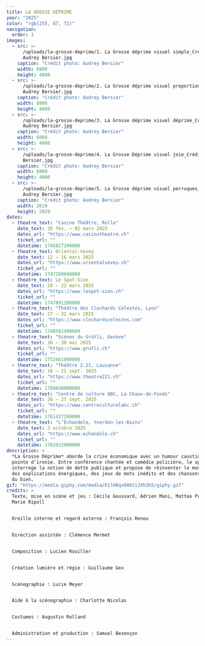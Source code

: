 ```yaml
---
title: LA GROSSE DÉPRIME
year: "2025"
color: "rgb(255, 87, 72)"
navigation:
  order: 1
images:
  - src: >-
      /uploads/la-grosse-deprime/1. La Grosse déprime visuel simple_Crédit
      Audrey Bersier.jpg
    caption: "Crédit photo: Audrey Bersier"
    width: 6000
    height: 4000
  - src: >-
      /uploads/la-grosse-deprime/2. La Grosse déprime visuel proportions_Crédit
      Audrey Bersier.jpg
    caption: "Crédit photo: Audrey Bersier"
    width: 6000
    height: 4000
  - src: >-
      /uploads/la-grosse-deprime/3. La Grosse déprime visuel déprime_Crédit
      Audrey Bersier.jpg
    caption: "Crédit photo: Audrey Bersier"
    width: 6000
    height: 4000
  - src: >-
      /uploads/la-grosse-deprime/4. La Grosse Déprime visuel joie_Crédit Audrey
      Bersier.jpg
    caption: "Crédit photo: Audrey Bersier"
    width: 6000
    height: 4000
  - src: >-
      /uploads/la-grosse-deprime/5. La Grosse déprime visuel perruques_Crédit
      Audrey Bersier.jpg
    caption: "Crédit photo: Audrey Bersier"
    width: 2619
    height: 3929
dates:
  - theatre_text: "Casino Théâtre, Rolle"
    date_text: 26 fév. – 02 mars 2025
    dates_url: "https://www.casinotheatre.ch"
    ticket_url: ""
    datetime: 1745827200000
  - theatre_text: Oriental-Vevey
    date_text: 12 – 16 mars 2025
    dates_url: "https://www.orientalvevey.ch"
    ticket_url: ""
    datetime: 1747209600000
  - theatre_text: Le Spot-Sion
    date_text: 20 – 22 mars 2025
    dates_url: "https://www.lespot-sion.ch"
    ticket_url: ""
    datetime: 1747891200000
  - theatre_text: "Théâtre des Clochards Célestes, Lyon"
    date_text: 27 – 31 mars 2025
    dates_url: "https://www.clochardscelestes.com"
    ticket_url: ""
    datetime: 1748582400000
  - theatre_text: "Scènes du Grütli, Genève"
    date_text: 16 – 30 mai 2025
    dates_url: "https://www.grutli.ch"
    ticket_url: ""
    datetime: 1752681600000
  - theatre_text: "Théâtre 2.21, Lausanne"
    date_text: 16 – 21 sept. 2025
    dates_url: "https://www.theatre221.ch"
    ticket_url: ""
    datetime: 1760640000000
  - theatre_text: "Centre de culture ABC, La Chaux-de-Fonds"
    date_text: 26 – 27 sept. 2025
    dates_url: "https://www.centreculturelabc.ch"
    ticket_url: ""
    datetime: 1761427200000
  - theatre_text: "L’Échandole, Yverdon-les-Bains"
    date_text: 3 octobre 2025
    dates_url: "https://www.echandole.ch"
    ticket_url: ""
    datetime: 1762032000000
description: >
  *La Grosse Déprime* aborde la crise économique avec un humour caustique et une
  pointe d’ironie. Entre conférence chantée et comédie policière, le spectacle
  interroge la notion de dette publique et propose de réinventer le monde avec
  des explications énergiques, des jeux de mots inédits et des chansons qui font
  du bien.
gif: "https://media.giphy.com/media/61lH8qx8A0JiJXh3h5/giphy.gif"
credits: >
  Texte, mise en scène et jeu : Cécile Goussard, Adrien Mani, Matteo Prandi,
  Marie Ripoll


  Oreille interne et regard externe : François Renou


  Direction assistée : Clémence Mermet


  Composition : Lucien Rouiller


  Création lumière et régie : Guillaume Gex


  Scénographie : Lucie Meyer


  Aide à la scénographie : Charlotte Nicolas


  Costumes : Augustin Rolland


  Administration et production : Samuel Bezençon
---
```

